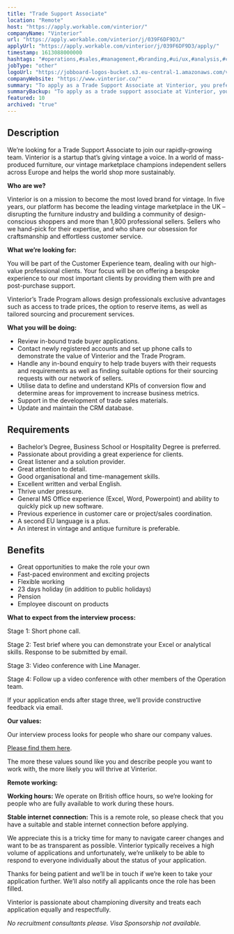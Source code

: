 ```yaml
---
title: "Trade Support Associate"
location: "Remote"
host: "https://apply.workable.com/vinterior/"
companyName: "Vinterior"
url: "https://apply.workable.com/vinterior/j/039F6DF9D3/"
applyUrl: "https://apply.workable.com/vinterior/j/039F6DF9D3/apply/"
timestamp: 1613088000000
hashtags: "#operations,#sales,#management,#branding,#ui/ux,#analysis,#crm,#office,#English"
jobType: "other"
logoUrl: "https://jobboard-logos-bucket.s3.eu-central-1.amazonaws.com/vinterior"
companyWebsite: "https://www.vinterior.co/"
summary: "To apply as a Trade Support Associate at Vinterior, you preferably need to have previous experience in customer care or project/sales coordination."
summaryBackup: "To apply as a trade support associate at Vinterior, you preferably need to have some knowledge of: #operations, #sales, #branding."
featured: 10
archived: "true"
---
```


## Description

We’re looking for a Trade Support Associate to join our rapidly-growing team. Vinterior is a startup that’s giving vintage a voice. In a world of mass-produced furniture, our vintage marketplace champions independent sellers across Europe and helps the world shop more sustainably.

**Who are we?**

Vinterior is on a mission to become the most loved brand for vintage. In five years, our platform has become the leading vintage marketplace in the UK – disrupting the furniture industry and building a community of design-conscious shoppers and more than 1,800 professional sellers. Sellers who we hand-pick for their expertise, and who share our obsession for craftsmanship and effortless customer service.

**What we’re looking for:**

You will be part of the Customer Experience team, dealing with our high-value professional clients. Your focus will be on offering a bespoke experience to our most important clients by providing them with pre and post-purchase support.

Vinterior’s Trade Program allows design professionals exclusive advantages such as access to trade prices, the option to reserve items, as well as tailored sourcing and procurement services.

**What you will be doing:**

*   Review in-bound trade buyer applications.
*   Contact newly registered accounts and set up phone calls to demonstrate the value of Vinterior and the Trade Program.
*   Handle any in-bound enquiry to help trade buyers with their requests and requirements as well as finding suitable options for their sourcing requests with our network of sellers.
*   Utilise data to define and understand KPIs of conversion flow and determine areas for improvement to increase business metrics.
*   Support in the development of trade sales materials.
*   Update and maintain the CRM database.

## Requirements

*   Bachelor’s Degree, Business School or Hospitality Degree is preferred.
*   Passionate about providing a great experience for clients.
*   Great listener and a solution provider.
*   Great attention to detail.
*   Good organisational and time-management skills.
*   Excellent written and verbal English.
*   Thrive under pressure.
*   General MS Office experience (Excel, Word, Powerpoint) and ability to quickly pick up new software.
*   Previous experience in customer care or project/sales coordination.
*   A second EU language is a plus.
*   An interest in vintage and antique furniture is preferable.

## Benefits

*   Great opportunities to make the role your own
*   Fast-paced environment and exciting projects
*   Flexible working
*   23 days holiday (in addition to public holidays)
*   Pension
*   Employee discount on products

**What to expect from the interview process:**

Stage 1: Short phone call.

Stage 2: Test brief where you can demonstrate your Excel or analytical skills. Response to be submitted by email.

Stage 3: Video conference with Line Manager.

Stage 4: Follow up a video conference with other members of the Operation team.

If your application ends after stage three, we’ll provide constructive feedback via email.

**Our values:**

Our interview process looks for people who share our company values.

[Please find them here](https://www.notion.so/Vinterior-ba2940b7744a4ec180b8a4d5f07c7e21).

The more these values sound like you and describe people you want to work with, the more likely you will thrive at Vinterior.

**Remote working:**

**Working hours:** We operate on British office hours, so we’re looking for people who are fully available to work during these hours.

**Stable internet connection:** This is a remote role, so please check that you have a suitable and stable internet connection before applying.

We appreciate this is a tricky time for many to navigate career changes and want to be as transparent as possible. Vinterior typically receives a high volume of applications and unfortunately, we’re unlikely to be able to respond to everyone individually about the status of your application.

Thanks for being patient and we’ll be in touch if we’re keen to take your application further. We’ll also notify all applicants once the role has been filled.

Vinterior is passionate about championing diversity and treats each application equally and respectfully.

_No recruitment consultants please. Visa Sponsorship not available._
